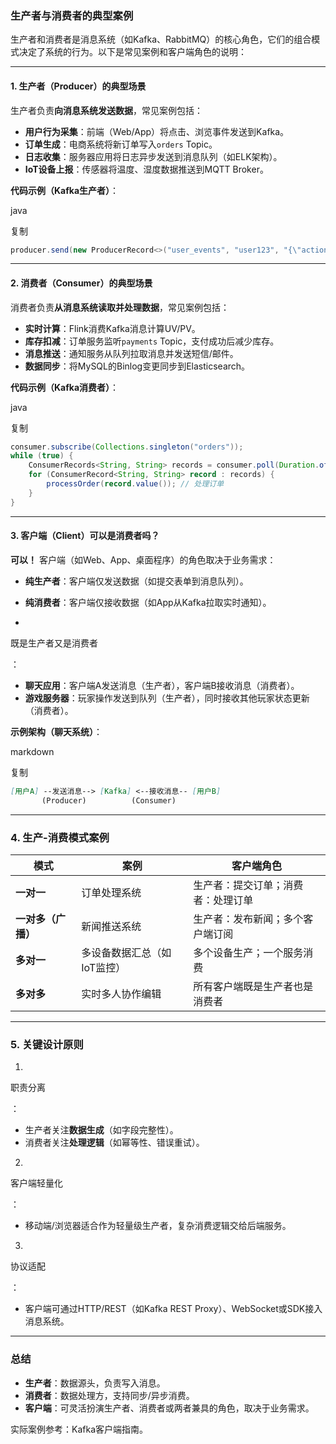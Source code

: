 ### **生产者与消费者的典型案例**

生产者和消费者是消息系统（如Kafka、RabbitMQ）的核心角色，它们的组合模式决定了系统的行为。以下是常见案例和客户端角色的说明：

------

#### **1. 生产者（Producer）的典型场景**

生产者负责**向消息系统发送数据**，常见案例包括：

- **用户行为采集**：前端（Web/App）将点击、浏览事件发送到Kafka。
- **订单生成**：电商系统将新订单写入`orders` Topic。
- **日志收集**：服务器应用将日志异步发送到消息队列（如ELK架构）。
- **IoT设备上报**：传感器将温度、湿度数据推送到MQTT Broker。

**代码示例（Kafka生产者）**：

java

复制

```java
producer.send(new ProducerRecord<>("user_events", "user123", "{\"action\":\"click\"}"));
```

------

#### **2. 消费者（Consumer）的典型场景**

消费者负责**从消息系统读取并处理数据**，常见案例包括：

- **实时计算**：Flink消费Kafka消息计算UV/PV。
- **库存扣减**：订单服务监听`payments` Topic，支付成功后减少库存。
- **消息推送**：通知服务从队列拉取消息并发送短信/邮件。
- **数据同步**：将MySQL的Binlog变更同步到Elasticsearch。

**代码示例（Kafka消费者）**：

java

复制

```java
consumer.subscribe(Collections.singleton("orders"));
while (true) {
    ConsumerRecords<String, String> records = consumer.poll(Duration.ofMillis(100));
    for (ConsumerRecord<String, String> record : records) {
        processOrder(record.value()); // 处理订单
    }
}
```

------

#### **3. 客户端（Client）可以是消费者吗？**

**可以！** 客户端（如Web、App、桌面程序）的角色取决于业务需求：

- **纯生产者**：客户端仅发送数据（如提交表单到消息队列）。

- **纯消费者**：客户端仅接收数据（如App从Kafka拉取实时通知）。

- 

  既是生产者又是消费者

  ：

  - **聊天应用**：客户端A发送消息（生产者），客户端B接收消息（消费者）。
  - **游戏服务器**：玩家操作发送到队列（生产者），同时接收其他玩家状态更新（消费者）。

**示例架构（聊天系统）**：

markdown

复制

```markdown
[用户A] --发送消息--> [Kafka] <--接收消息-- [用户B]
       (Producer)          (Consumer)
```

------

### **4. 生产-消费模式案例**

| **模式**           | **案例**                    | **客户端角色**                     |
| ------------------ | --------------------------- | ---------------------------------- |
| **一对一**         | 订单处理系统                | 生产者：提交订单；消费者：处理订单 |
| **一对多（广播）** | 新闻推送系统                | 生产者：发布新闻；多个客户端订阅   |
| **多对一**         | 多设备数据汇总（如IoT监控） | 多个设备生产；一个服务消费         |
| **多对多**         | 实时多人协作编辑            | 所有客户端既是生产者也是消费者     |

------

### **5. 关键设计原则**

1. 

   职责分离

   ：

   - 生产者关注**数据生成**（如字段完整性）。
   - 消费者关注**处理逻辑**（如幂等性、错误重试）。

2. 

   客户端轻量化

   ：

   - 移动端/浏览器适合作为轻量级生产者，复杂消费逻辑交给后端服务。

3. 

   协议适配

   ：

   - 客户端可通过HTTP/REST（如Kafka REST Proxy）、WebSocket或SDK接入消息系统。

------

### **总结**

- **生产者**：数据源头，负责写入消息。
- **消费者**：数据处理方，支持同步/异步消费。
- **客户端**：可灵活扮演生产者、消费者或两者兼具的角色，取决于业务需求。

实际案例参考：Kafka客户端指南。